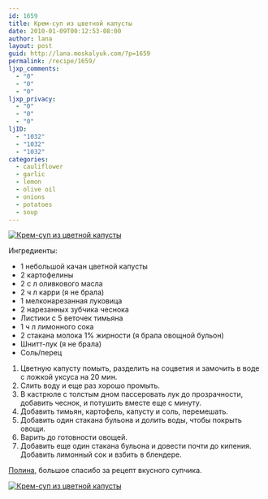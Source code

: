 ```yaml
---
id: 1659
title: Крем-суп из цветной капусты
date: 2010-01-09T00:12:53-08:00
author: lana
layout: post
guid: http://lana.moskalyuk.com/?p=1659
permalink: /recipe/1659/
ljxp_comments:
  - "0"
  - "0"
  - "0"
ljxp_privacy:
  - "0"
  - "0"
  - "0"
ljID:
  - "1032"
  - "1032"
  - "1032"
categories:
  - cauliflower
  - garlic
  - lemon
  - olive oil
  - onions
  - potatoes
  - soup
---
```

<a class="flickr-image alignnone" title="Крем-суп из цветной капусты" href="http://www.flickr.com/photos/67405678@N00/4258883904/" target="_blank"><img src="http://farm5.static.flickr.com/4046/4258883904_0871ae0949.jpg" alt="Крем-суп из цветной капусты" /></a>

Ингредиенты:  
* 1 небольшой качан цветной капусты  
* 2 картофелины  
* 2 с л оливкового масла  
* 2 ч л карри (я не брала)  
* 1 мелконарезанная луковица  
* 2 нарезанных зубчика чеснока  
* Листики с 5 веточек тимьяна  
* 1 ч л лимонного сока  
* 2 стакана молока 1% жирности (я брала овощной бульон)  
* Шнитт-лук (я не брала)  
* Соль/перец

1) Цветную капусту помыть, разделить на соцветия и замочить в воде с ложкой уксуса на 20 мин.  
2) Слить воду и еще раз хорошо промыть.  
3) В кастрюле с толстым дном пассеровать лук до прозрачности, добавить чеснок, и потушить вместе еще с минуту.  
4) Добавить тимьян, картофель, капусту и соль, перемешать.  
5) Добавить один стакана бульона и долить воды, чтобы покрыть овощи.  
6) Варить до готовности овощей.  
7) Добавить еще один стакана бульона и довести почти до кипения. Добавить лимонный сок и взбить в блендере.

[Полина](http://polemika.livejournal.com/128851.html?view=2481491#t2481491), большое спасибо за рецепт вкусного супчика.

<a class="flickr-image alignnone" title="Крем-суп из цветной капусты" href="http://www.flickr.com/photos/67405678@N00/4258126209/" target="_blank"><img src="http://farm3.static.flickr.com/2733/4258126209_a3ed12af05.jpg" alt="Крем-суп из цветной капусты" /></a>